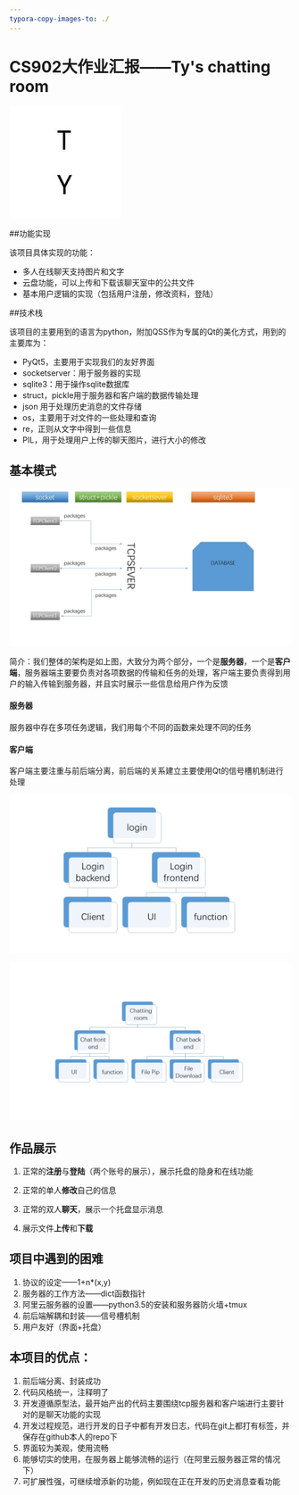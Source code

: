 ```yaml
---
typora-copy-images-to: ./
---
```


# CS902大作业汇报——Ty's chatting room

![sysico](report/sysico.png)

##功能实现

该项目具体实现的功能：

- 多人在线聊天支持图片和文字
- 云盘功能，可以上传和下载该聊天室中的公共文件
- 基本用户逻辑的实现（包括用户注册，修改资料，登陆）

##技术栈

该项目的主要用到的语言为python，附加QSS作为专属的Qt的美化方式，用到的主要库为：

- PyQt5，主要用于实现我们的友好界面
- socketserver：用于服务器的实现
- sqlite3：用于操作sqlite数据库
- struct，pickle用于服务器和客户端的数据传输处理
- json 用于处理历史消息的文件存储
- os，主要用于对文件的一些处理和查询
- re，正则从文字中得到一些信息
- PIL，用于处理用户上传的聊天图片，进行大小的修改

## 基本模式

![business](report/business.jpg)

简介：我们整体的架构是如上图，大致分为两个部分，一个是**服务器**，一个是**客户端**，服务器端主要要负责对各项数据的传输和任务的处理，客户端主要负责得到用户的输入传输到服务器，并且实时展示一些信息给用户作为反馈

#### 服务器

服务器中存在多项任务逻辑，我们用每个不同的函数来处理不同的任务

#### 客户端

客户端主要注重与前后端分离，前后端的关系建立主要使用Qt的信号槽机制进行处理

![decoupling](report/decoupling.jpg)

![decoupling2](report/decoupling2.jpg)

## 作品展示

1. 正常的**注册**与**登陆**（两个账号的展示），展示托盘的隐身和在线功能


2. 正常的单人**修改**自己的信息
3. 正常的双人**聊天**，展示一个托盘显示消息
4. 展示文件**上传**和**下载**

## 项目中遇到的困难

1. 协议的设定——1+n*(x,y)
2. 服务器的工作方法——dict函数指针
3. 阿里云服务器的设置——python3.5的安装和服务器防火墙+tmux
4. 前后端解耦和封装——信号槽机制
5. 用户友好（界面+托盘）

## 本项目的优点：

1. 前后端分离、封装成功
2. 代码风格统一，注释明了
3. 开发遵循原型法，最开始产出的代码主要围绕tcp服务器和客户端进行主要针对的是聊天功能的实现
4. 开发过程规范，进行开发的日子中都有开发日志，代码在git上都打有标签，并保存在github本人的repo下
5. 界面较为美观，使用流畅
6. 能够切实的使用，在服务器上能够流畅的运行（在阿里云服务器正常的情况下）
7. 可扩展性强，可继续增添新的功能，例如现在正在开发的历史消息查看功能